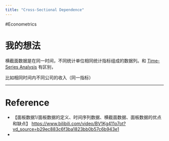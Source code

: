 ```yaml
---
title: "Cross-Sectional Dependence"
---
```


#Econometrics 

# 我的想法

横截面数据是在同一时间，不同统计单位相同统计指标组成的数据列。和 [Time-Series Analysis](Time-Series%20Analysis.md) 有区别，

比如相同时间内不同公司的收入（同一指标）

---



# Reference 

- 【面板数据1/面板数据的定义、时间序列数据、横截面数据、面板数据的优点和缺点】 https://www.bilibili.com/video/BV1Kg411o7ot?vd_source=b29ec883c6f3ba1823bb0b57c6b943e1
- 